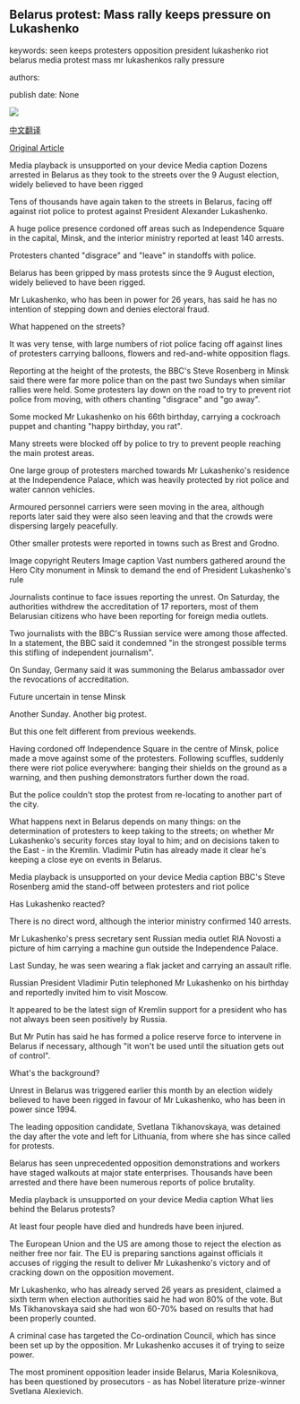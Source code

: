 ## Belarus protest: Mass rally keeps pressure on Lukashenko

keywords: seen keeps protesters opposition president lukashenko riot belarus media protest mass mr lukashenkos rally pressure

authors: 

publish date: None

![](https://ichef.bbci.co.uk/images/ic/1024x576/p08q2nqq.jpg)

[中文翻译](Belarus%20protest%3A%20Mass%20rally%20keeps%20pressure%20on%20Lukashenko_zh.md)

[Original Article](https://www.bbc.com/news/world-europe-53966004)

Media playback is unsupported on your device Media caption Dozens arrested in Belarus as they took to the streets over the 9 August election, widely believed to have been rigged

Tens of thousands have again taken to the streets in Belarus, facing off against riot police to protest against President Alexander Lukashenko.

A huge police presence cordoned off areas such as Independence Square in the capital, Minsk, and the interior ministry reported at least 140 arrests.

Protesters chanted "disgrace" and "leave" in standoffs with police.

Belarus has been gripped by mass protests since the 9 August election, widely believed to have been rigged.

Mr Lukashenko, who has been in power for 26 years, has said he has no intention of stepping down and denies electoral fraud.

What happened on the streets?

It was very tense, with large numbers of riot police facing off against lines of protesters carrying balloons, flowers and red-and-white opposition flags.

Reporting at the height of the protests, the BBC's Steve Rosenberg in Minsk said there were far more police than on the past two Sundays when similar rallies were held. Some protesters lay down on the road to try to prevent riot police from moving, with others chanting "disgrace" and "go away".

Some mocked Mr Lukashenko on his 66th birthday, carrying a cockroach puppet and chanting "happy birthday, you rat".

Many streets were blocked off by police to try to prevent people reaching the main protest areas.

One large group of protesters marched towards Mr Lukashenko's residence at the Independence Palace, which was heavily protected by riot police and water cannon vehicles.

Armoured personnel carriers were seen moving in the area, although reports later said they were also seen leaving and that the crowds were dispersing largely peacefully.

Other smaller protests were reported in towns such as Brest and Grodno.

Image copyright Reuters Image caption Vast numbers gathered around the Hero City monument in Minsk to demand the end of President Lukashenko's rule

Journalists continue to face issues reporting the unrest. On Saturday, the authorities withdrew the accreditation of 17 reporters, most of them Belarusian citizens who have been reporting for foreign media outlets.

Two journalists with the BBC's Russian service were among those affected. In a statement, the BBC said it condemned "in the strongest possible terms this stifling of independent journalism".

On Sunday, Germany said it was summoning the Belarus ambassador over the revocations of accreditation.

Future uncertain in tense Minsk

Another Sunday. Another big protest.

But this one felt different from previous weekends.

Having cordoned off Independence Square in the centre of Minsk, police made a move against some of the protesters. Following scuffles, suddenly there were riot police everywhere: banging their shields on the ground as a warning, and then pushing demonstrators further down the road.

But the police couldn't stop the protest from re-locating to another part of the city.

What happens next in Belarus depends on many things: on the determination of protesters to keep taking to the streets; on whether Mr Lukashenko's security forces stay loyal to him; and on decisions taken to the East - in the Kremlin. Vladimir Putin has already made it clear he's keeping a close eye on events in Belarus.

Media playback is unsupported on your device Media caption BBC's Steve Rosenberg amid the stand-off between protesters and riot police

Has Lukashenko reacted?

There is no direct word, although the interior ministry confirmed 140 arrests.

Mr Lukashenko's press secretary sent Russian media outlet RIA Novosti a picture of him carrying a machine gun outside the Independence Palace.

Last Sunday, he was seen wearing a flak jacket and carrying an assault rifle.

Russian President Vladimir Putin telephoned Mr Lukashenko on his birthday and reportedly invited him to visit Moscow.

It appeared to be the latest sign of Kremlin support for a president who has not always been seen positively by Russia.

But Mr Putin has said he has formed a police reserve force to intervene in Belarus if necessary, although "it won't be used until the situation gets out of control".

What's the background?

Unrest in Belarus was triggered earlier this month by an election widely believed to have been rigged in favour of Mr Lukashenko, who has been in power since 1994.

The leading opposition candidate, Svetlana Tikhanovskaya, was detained the day after the vote and left for Lithuania, from where she has since called for protests.

Belarus has seen unprecedented opposition demonstrations and workers have staged walkouts at major state enterprises. Thousands have been arrested and there have been numerous reports of police brutality.

Media playback is unsupported on your device Media caption What lies behind the Belarus protests?

At least four people have died and hundreds have been injured.

The European Union and the US are among those to reject the election as neither free nor fair. The EU is preparing sanctions against officials it accuses of rigging the result to deliver Mr Lukashenko's victory and of cracking down on the opposition movement.

Mr Lukashenko, who has already served 26 years as president, claimed a sixth term when election authorities said he had won 80% of the vote. But Ms Tikhanovskaya said she had won 60-70% based on results that had been properly counted.

A criminal case has targeted the Co-ordination Council, which has since been set up by the opposition. Mr Lukashenko accuses it of trying to seize power.

The most prominent opposition leader inside Belarus, Maria Kolesnikova, has been questioned by prosecutors - as has Nobel literature prize-winner Svetlana Alexievich.